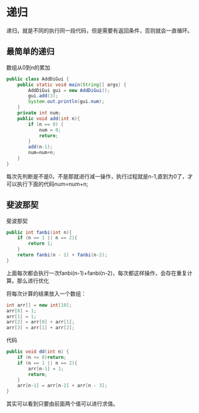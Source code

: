 # 递归

递归，就是不同的执行同一段代码，但是需要有返回条件，否则就会一直循环。

##  最简单的递归

数组从0到n的累加

```java
public class AddDiGui {
    public static void main(String[] args) {
        AddDiGui gui = new AddDiGui();
        gui.add(3);
        System.out.println(gui.num);
    }
    private int num;
    public void add(int n){
        if (n == 0) {
            num = 0;
            return;
        }
        add(n-1);
        num=num+n;
    }
}
```

每次先判断是不是0，不是那就进行减一操作，执行过程就是n-1,直到为0了，才可以执行下面的代码num=num+n;



## 斐波那契

斐波那契

```java
public int fanbi(int n){
    if (n == 1 || n == 2){
        return 1;
    }
    return fanbi(n - 1) + fanbi(n-2);
}
```

上面每次都会执行一次fanbi(n-1)+fanbi(n-2)，每次都这样操作，会存在重复计算。那么进行优化

将每次计算的结果放入一个数组：

```java
int arr[] = new int[10];
arr[0] = 1;
arr[1] = 1;
arr[2] = arr[0] + arr[1];
arr[3] = arr[1] + arr[2];
```

代码

```java
public void dd(int n) {
    if (n <= 0)return;
    if (n == 1 || n == 2){
        arr[n-1] = 1;
        return;
    }
    arr[n-1] = arr[n-2] + arr[n - 3];
}
```

其实可以看到只要由前面两个值可以进行求值。

